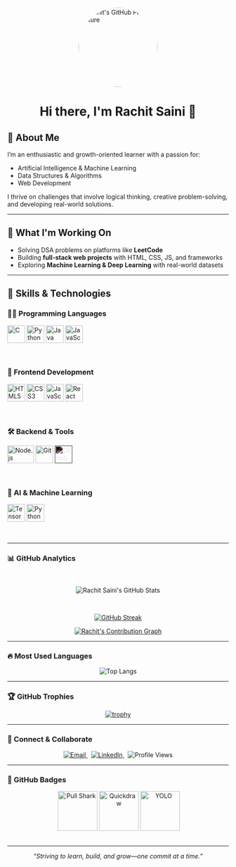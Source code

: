 
<style>
@keyframes flip {
  0% { transform: rotatey(0deg); }
  50% { transform: rotatey(180deg); }
  100% { transform: rotatey(360deg); }
}
.profile-pic-container {
  display: flex;
  justify-content: center;
  margin-top: 20px;
  margin-bottom: 20px;
}
.profile-pic {
  width: 180px;
  height: 180px;
  border-radius: 50%;
  animation: flip 4s infinite;
  transition: transform 2s ease-in-out;
}
</style>

<div class="profile-pic-container">
  <img src="https://github.com/rachit0910d.png" alt="Rachit's GitHub Profile Picture" class="profile-pic" />
</div>

<h1 align="center">Hi there, I'm Rachit Saini 👋</h1>

## 💼 About Me
I’m an enthusiastic and growth-oriented learner with a passion for:
- Artificial Intelligence & Machine Learning  
- Data Structures & Algorithms  
- Web Development  

I thrive on challenges that involve logical thinking, creative problem-solving, and developing real-world solutions.

---

## 🚀 What I'm Working On
- Solving DSA problems on platforms like **LeetCode**
- Building **full-stack web projects** with HTML, CSS, JS, and frameworks
- Exploring **Machine Learning & Deep Learning** with real-world datasets

---

## 🧰 Skills & Technologies

### 👨‍💻 Programming Languages
<p align="left">
  <img src="https://cdn.jsdelivr.net/gh/devicons/devicon/icons/c/c-original.svg" alt="C" width="40" height="40"/>
  <img src="https://cdn.jsdelivr.net/gh/devicons/devicon/icons/python/python-original.svg" alt="Python" width="40" height="40"/>
  <img src="https://cdn.jsdelivr.net/gh/devicons/devicon/icons/java/java-original.svg" alt="Java" width="40" height="40"/>
  <img src="https://cdn.jsdelivr.net/gh/devicons/devicon/icons/javascript/javascript-original.svg" alt="JavaScript" width="40" height="40"/>
</p>


<br>

### 🎨 Frontend Development
<p align="left">
  <img src="https://cdn.jsdelivr.net/gh/devicons/devicon/icons/html5/html5-original.svg" alt="HTML5" width="40" height="40"/>
  <img src="https://cdn.jsdelivr.net/gh/devicons/devicon/icons/css3/css3-original.svg" alt="CSS3" width="40" height="40"/>
  <img src="https://cdn.jsdelivr.net/gh/devicons/devicon/icons/javascript/javascript-original.svg" alt="JavaScript" width="40" height="40"/>
  <img src="https://cdn.jsdelivr.net/gh/devicons/devicon/icons/react/react-original.svg" alt="React" width="40" height="40"/>
</p>

<br>

### 🛠️ Backend & Tools
<p align="left">
  <img src="https://cdn.jsdelivr.net/gh/devicons/devicon/icons/nodejs/nodejs-plain-wordmark.svg" alt="Node.js" width="60" height="40"/>
  <img src="https://cdn.jsdelivr.net/gh/devicons/devicon/icons/git/git-original.svg" alt="Git" width="40" height="40"/>
  <img src="https://cdn.jsdelivr.net/gh/devicons/devicon/icons/github/github-original.svg" alt="GitHub" width="40" height="40" style="filter: invert(1);" />
</p>

<br>

### 🤖 AI & Machine Learning
<p align="left">
  <img src="https://cdn.jsdelivr.net/gh/devicons/devicon/icons/tensorflow/tensorflow-original.svg" alt="TensorFlow" width="40" height="40"/>
  <img src="https://cdn.jsdelivr.net/gh/devicons/devicon/icons/python/python-original.svg" alt="Python (for ML)" width="40" height="40"/>
</p>

<br>

---

### 📊 GitHub Analytics

<div align="center">

<br>

![Rachit Saini's GitHub Stats](https://github-readme-stats.vercel.app/api?username=Rachit0910d&show_icons=true&theme=github_dark&count_private=true&hide=stars&hide_title=false)

<br>

[![GitHub Streak](https://github-readme-streak-stats.herokuapp.com?user=Rachit0910d&theme=highcontrast&date_format=M%20j%5B%2C%20Y%5D)](https://git.io/streak-stats)

<!-- GitHub Contributions Graph -->
[![Rachit's Contribution Graph](https://github-readme-activity-graph.vercel.app/graph?username=Rachit0910d&theme=rogue)](https://github.com/Rachit0910d)

</div>

---

### 🔥 Most Used Languages

<div align="center">

<!-- Most Used Languages -->
![Top Langs](https://github-readme-stats.vercel.app/api/top-langs/?username=Rachit0910d&layout=compact&theme=tokyonight&langs_count=10)

</div>

---

### 🏆 GitHub Trophies

<div align="center">

[![trophy](https://github-profile-trophy.vercel.app/?username=Rachit0910d&theme=onedark&margin-w=10&row=1&no-bg=true)](https://github.com/ryo-ma/github-profile-trophy)

</div>

---

### 🤝 Connect & Collaborate

<div align="center">

<a href="mailto:rachitsaini0910d@gmail.com" target="_blank">
  <img src="https://img.shields.io/badge/Gmail-D14836?style=for-the-badge&logo=gmail&logoColor=white" alt="Email" />
</a>
&nbsp;
<a href="https://www.linkedin.com/in/rachit-saini-4047322a1" target="_blank">
  <img src="https://img.shields.io/badge/LinkedIn-0A66C2?style=for-the-badge&logo=linkedin&logoColor=white" alt="LinkedIn" />
</a>
&nbsp;
<img src="https://komarev.com/ghpvc/?username=Rachit0910d&label=Profile%20views&color=0e75b6&style=for-the-badge" alt="Profile Views" />

</div>

---

### 🧷 GitHub Badges

<div align="center">

<!-- GitHub Achievements Badges -->
<img src="https://github.com/rachit0910d.png?size=100" width="0" height="0" alt="Invisible placeholder for layout"/>
<img src="https://github.githubassets.com/images/modules/profile/achievements/pull-shark-default.png" title="Pull Shark - Merged a pull request" alt="Pull Shark" width="90" />
<img src="https://github.githubassets.com/images/modules/profile/achievements/quickdraw-default.png" title="Quickdraw - Closed an issue or pull request within 5 minutes" alt="Quickdraw" width="90" />
<img src="https://github.githubassets.com/images/modules/profile/achievements/yolo-default.png" title="YOLO - Merged a pull request without review" alt="YOLO" width="90" />
<br/><br/>


</div>

---


<p align="center">
  <i>“Striving to learn, build, and grow—one commit at a time.”</i>
</p>
